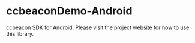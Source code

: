 # ccbeaconDemo-Android
ccbeacon SDK for Android.
Please visit the project  [website](http://www.dolldoll.co.kr) for how to use this library.
